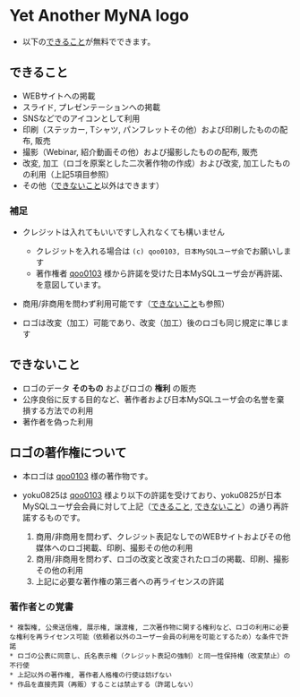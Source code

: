 # Yet Another MyNA logo

* 以下の[できること](#できること)が無料でできます。


## できること

* WEBサイトへの掲載
* スライド, プレゼンテーションへの掲載
* SNSなどでのアイコンとして利用
* 印刷（ステッカー, Tシャツ, パンフレットその他）および印刷したものの配布, 販売
* 撮影（Webinar, 紹介動画その他）および撮影したものの配布, 販売
* 改変, 加工（ロゴを原案とした二次著作物の作成）および改変, 加工したものの利用（上記5項目参照）
* その他（[できないこと](#できないこと)以外はできます）


### 補足

* クレジットは入れてもいいですし入れなくても構いません

  * クレジットを入れる場合は `(c) qoo0103, 日本MySQLユーザ会`でお願いします
  * 著作権者 [qoo0103](https://crowdworks.jp/public/employees/39262) 様から許諾を受けた日本MySQLユーザ会が再許諾、を意図しています。

* 商用/非商用を問わず利用可能です（[できないこと](#できないこと)も参照）
* ロゴは改変（加工）可能であり、改変（加工）後のロゴも同じ規定に準じます


## できないこと

* ロゴのデータ **そのもの** およびロゴの **権利** の販売
* 公序良俗に反する目的など、著作者および日本MySQLユーザ会の名誉を棄損する方法での利用
* 著作者を偽った利用


## ロゴの著作権について

* 本ロゴは [qoo0103](https://crowdworks.jp/public/employees/39262) 様の著作物です。
* yoku0825は [qoo0103](https://crowdworks.jp/public/employees/39262) 様より以下の許諾を受けており、yoku0825が日本MySQLユーザ会会員に対して上記（[できること](#できること), [できないこと](#できないこと)）の通り再許諾するものです。

  1. 商用/非商用を問わず、クレジット表記なしでのWEBサイトおよびその他媒体へのロゴ掲載、印刷、撮影その他の利用
  1. 商用/非商用を問わず、ロゴの改変と改変されたロゴの掲載、印刷、撮影その他の利用
  1. 上記に必要な著作権の第三者への再ライセンスの許諾


### 著作者との覚書

```
* 複製権, 公衆送信権, 展示権, 譲渡権, 二次著作物に関する権利など、ロゴの利用に必要な権利を再ライセンス可能（依頼者以外のユーザー会員の利用を可能とするため）な条件で許諾
* ロゴの公表に同意し、氏名表示権（クレジット表記の強制）と同一性保持権（改変禁止）の不行使
* 上記以外の著作権, 著作者人格権の行使は妨げない
* 作品を直接売買（再販）することは禁止する（許諾しない）
```
